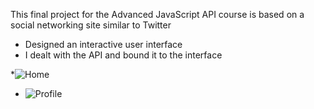 This final project for the Advanced JavaScript API course is based on a social networking site similar to Twitter

* Designed an interactive user interface
* I dealt with the API and bound it to the interface

*![Home](https://github.com/almuhannad1/Advance.js_Course_Final_Project/assets/66358057/04c95362-8c2b-4987-a0f3-0c9752ac300e)
* ![Profile](https://github.com/almuhannad1/Advance.js_Course_Final_Project/assets/66358057/9d5f5e11-d9e6-41a4-96fd-b83ffba86305)
  

